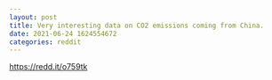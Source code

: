 ```yaml
--- 
layout: post 
title: Very interesting data on CO2 emissions coming from China. 
date: 2021-06-24 1624554672 
categories: reddit 
--- 
```

https://redd.it/o759tk